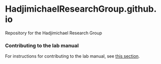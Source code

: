 # HadjimichaelResearchGroup.github.io
Repository for the Hadjimichael Research Group

### Contributing to the lab manual
For instructions for contributing to the lab manual, see [this section](https://HadjimichaelResearchGroup.github.io/docs/Contributing/Instructions.html).

